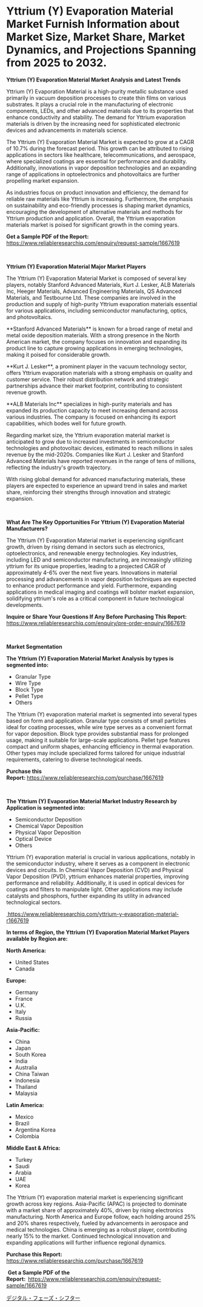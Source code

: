 <p><h1>Yttrium (Y) Evaporation Material Market Furnish Information about Market Size, Market Share, Market Dynamics, and Projections Spanning from 2025 to 2032.</h1></p><p><strong>Yttrium (Y) Evaporation Material Market Analysis and Latest Trends</strong></p>
<p><p>Yttrium (Y) Evaporation Material is a high-purity metallic substance used primarily in vacuum deposition processes to create thin films on various substrates. It plays a crucial role in the manufacturing of electronic components, LEDs, and other advanced materials due to its properties that enhance conductivity and stability. The demand for Yttrium evaporation materials is driven by the increasing need for sophisticated electronic devices and advancements in materials science.</p><p>The Yttrium (Y) Evaporation Material Market is expected to grow at a CAGR of 10.7% during the forecast period. This growth can be attributed to rising applications in sectors like healthcare, telecommunications, and aerospace, where specialized coatings are essential for performance and durability. Additionally, innovations in vapor deposition technologies and an expanding range of applications in optoelectronics and photovoltaics are further propelling market expansion. </p><p>As industries focus on product innovation and efficiency, the demand for reliable raw materials like Yttrium is increasing. Furthermore, the emphasis on sustainability and eco-friendly processes is shaping market dynamics, encouraging the development of alternative materials and methods for Yttrium production and application. Overall, the Yttrium evaporation materials market is poised for significant growth in the coming years.</p></p>
<p><strong>Get a Sample PDF of the Report:&nbsp;</strong> <a href="https://www.reliableresearchiq.com/enquiry/request-sample/1667619?utm_campaign=1082&utm_medium=2&utm_source=Github&utm_content=ia&utm_term=02022025&utm_id=yttrium-y-evaporation-material">https://www.reliableresearchiq.com/enquiry/request-sample/1667619</a></p>
<p>&nbsp;</p>
<p><strong>Yttrium (Y) Evaporation Material Major Market Players</strong></p>
<p><p>The Yttrium (Y) Evaporation Material Market is composed of several key players, notably Stanford Advanced Materials, Kurt J. Lesker, ALB Materials Inc, Heeger Materials, Advanced Engineering Materials, QS Advanced Materials, and Testbourne Ltd. These companies are involved in the production and supply of high-purity Yttrium evaporation materials essential for various applications, including semiconductor manufacturing, optics, and photovoltaics.</p><p>**Stanford Advanced Materials** is known for a broad range of metal and metal oxide deposition materials. With a strong presence in the North American market, the company focuses on innovation and expanding its product line to capture growing applications in emerging technologies, making it poised for considerable growth.</p><p>**Kurt J. Lesker**, a prominent player in the vacuum technology sector, offers Yttrium evaporation materials with a strong emphasis on quality and customer service. Their robust distribution network and strategic partnerships advance their market footprint, contributing to consistent revenue growth.</p><p>**ALB Materials Inc** specializes in high-purity materials and has expanded its production capacity to meet increasing demand across various industries. The company is focused on enhancing its export capabilities, which bodes well for future growth.</p><p>Regarding market size, the Yttrium evaporation material market is anticipated to grow due to increased investments in semiconductor technologies and photovoltaic devices, estimated to reach millions in sales revenue by the mid-2020s. Companies like Kurt J. Lesker and Stanford Advanced Materials have reported revenues in the range of tens of millions, reflecting the industry's growth trajectory.</p><p>With rising global demand for advanced manufacturing materials, these players are expected to experience an upward trend in sales and market share, reinforcing their strengths through innovation and strategic expansion.</p></p>
<p>&nbsp;</p>
<p><strong>What Are The Key Opportunities For Yttrium (Y) Evaporation Material Manufacturers?</strong></p>
<p><p>The Yttrium (Y) Evaporation Material market is experiencing significant growth, driven by rising demand in sectors such as electronics, optoelectronics, and renewable energy technologies. Key industries, including LED and semiconductor manufacturing, are increasingly utilizing yttrium for its unique properties, leading to a projected CAGR of approximately 4-6% over the next five years. Innovations in material processing and advancements in vapor deposition techniques are expected to enhance product performance and yield. Furthermore, expanding applications in medical imaging and coatings will bolster market expansion, solidifying yttrium's role as a critical component in future technological developments.</p></p>
<p><strong>Inquire or Share Your Questions If Any Before Purchasing This Report:</strong> <a href="https://www.reliableresearchiq.com/enquiry/pre-order-enquiry/1667619?utm_campaign=1082&utm_medium=2&utm_source=Github&utm_content=ia&utm_term=02022025&utm_id=yttrium-y-evaporation-material">https://www.reliableresearchiq.com/enquiry/pre-order-enquiry/1667619</a></p>
<p>&nbsp;</p>
<p><strong>Market Segmentation</strong></p>
<p><strong>The Yttrium (Y) Evaporation Material Market Analysis by types is segmented into:</strong></p>
<p><ul><li>Granular Type</li><li>Wire Type</li><li>Block Type</li><li>Pellet Type</li><li>Others</li></ul></p>
<p><p>The Yttrium (Y) evaporation material market is segmented into several types based on form and application. Granular type consists of small particles ideal for coating processes, while wire type serves as a convenient format for vapor deposition. Block type provides substantial mass for prolonged usage, making it suitable for large-scale applications. Pellet type features compact and uniform shapes, enhancing efficiency in thermal evaporation. Other types may include specialized forms tailored for unique industrial requirements, catering to diverse technological needs.</p></p>
<p><strong>Purchase this Report:&nbsp;</strong><a href="https://www.reliableresearchiq.com/purchase/1667619?utm_campaign=1082&utm_medium=2&utm_source=Github&utm_content=ia&utm_term=02022025&utm_id=yttrium-y-evaporation-material">https://www.reliableresearchiq.com/purchase/1667619</a></p>
<p>&nbsp;</p>
<p><strong>The Yttrium (Y) Evaporation Material Market Industry Research by Application is segmented into:</strong></p>
<p><ul><li>Semiconductor Deposition</li><li>Chemical Vapor Deposition</li><li>Physical Vapor Deposition</li><li>Optical Device</li><li>Others</li></ul></p>
<p><p>Yttrium (Y) evaporation material is crucial in various applications, notably in the semiconductor industry, where it serves as a component in electronic devices and circuits. In Chemical Vapor Deposition (CVD) and Physical Vapor Deposition (PVD), yttrium enhances material properties, improving performance and reliability. Additionally, it is used in optical devices for coatings and filters to manipulate light. Other applications may include catalysts and phosphors, further expanding its utility in advanced technological sectors.</p></p>
<p><a href="https://www.reliableresearchiq.com/yttrium-y-evaporation-material-r1667619?utm_campaign=1082&utm_medium=2&utm_source=Github&utm_content=ia&utm_term=02022025&utm_id=yttrium-y-evaporation-material">&nbsp;https://www.reliableresearchiq.com/yttrium-y-evaporation-material-r1667619</a></p>
<p><strong>In terms of Region, the Yttrium (Y) Evaporation Material Market Players available by Region are:</strong></p>
<p>
    <p> <strong> North America: </strong>
        <ul>
            <li>United States</li>
            <li>Canada</li>
        </ul>
        </p> 
    <p> <strong> Europe: </strong>
        <ul>
            <li>Germany</li>
            <li>France</li>
            <li>U.K.</li>
            <li>Italy</li>
            <li>Russia</li>
        </ul>
        </p> 
    <p> <strong> Asia-Pacific: </strong>
        <ul>
            <li>China</li>
            <li>Japan</li>
            <li>South Korea</li>
            <li>India</li>
            <li>Australia</li>
            <li>China Taiwan</li>
            <li>Indonesia</li>
            <li>Thailand</li>
            <li>Malaysia</li>
        </ul>
        </p> 
    <p> <strong> Latin America: </strong>
        <ul>
            <li>Mexico</li>
            <li>Brazil</li>
            <li>Argentina Korea</li>
            <li>Colombia</li>
        </ul>
        </p> 
    <p> <strong> Middle East & Africa: </strong>
        <ul>
            <li>Turkey</li>
            <li>Saudi</li>
            <li>Arabia</li>
            <li>UAE</li>
            <li>Korea</li>
        </ul>
    </p>
    </p>
<p><p>The Yttrium (Y) evaporation material market is experiencing significant growth across key regions. Asia-Pacific (APAC) is projected to dominate with a market share of approximately 40%, driven by rising electronics manufacturing. North America and Europe follow, each holding around 25% and 20% shares respectively, fueled by advancements in aerospace and medical technologies. China is emerging as a robust player, contributing nearly 15% to the market. Continued technological innovation and expanding applications will further influence regional dynamics.</p></p>
<p><strong>Purchase this Report: </strong><a href="https://www.reliableresearchiq.com/purchase/1667619?utm_campaign=1082&utm_medium=2&utm_source=Github&utm_content=ia&utm_term=02022025&utm_id=yttrium-y-evaporation-material">https://www.reliableresearchiq.com/purchase/1667619</a></p>
<p>&nbsp;<strong>Get a Sample PDF of the Report:&nbsp;&nbsp;</strong><a href="https://www.reliableresearchiq.com/enquiry/request-sample/1667619?utm_campaign=1082&utm_medium=2&utm_source=Github&utm_content=ia&utm_term=02022025&utm_id=yttrium-y-evaporation-material">https://www.reliableresearchiq.com/enquiry/request-sample/1667619</a></p>
<p><strong></strong></p>
<p><p><a href="https://github.com/lababdou/Market-Research-Report-List-6/blob/main/351360834611.md?utm_campaign=1082&utm_medium=2&utm_source=Github&utm_content=ia&utm_term=02022025&utm_id=yttrium-y-evaporation-material">デジタル・フェーズ・シフター</a></p></p>